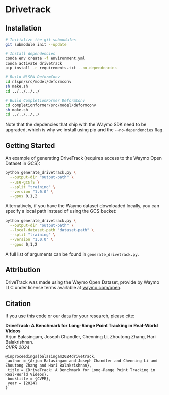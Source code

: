 # Drivetrack

## Installation

```sh
# Initialize the git submodules
git submodule init --update

# Install dependencies
conda env create -f environment.yml
conda activate drivetrack
pip install -r requirements.txt --no-dependencies

# Build NLSPN DeformConv
cd nlspn/src/model/deformconv
sh make.sh
cd ../../../../

# Build CompletionFormer DeformConv
cd completionformer/src/model/deformconv
sh make.sh
cd ../../../../
```

Note that the depdencies that ship with the Waymo SDK need to be upgraded, which is why we install using pip and the `--no-dependencies` flag.

## Getting Started

An example of generating DriveTrack (requires access to the Waymo Open Dataset in GCS):

```sh
python generate_drivetrack.py \
  --output-dir "output-path" \
  --use-gcsfs \
  --split "training" \
  --version "1.0.0" \
  --gpus 0,1,2
```

Alternatively, if you have the Waymo dataset downloaded locally, you can specify a local path instead of using the GCS bucket:

```sh
python generate_drivetrack.py \
  --output-dir "output-path" \
  --local-dataset-path "dataset-path" \
  --split "training" \
  --version "1.0.0" \
  --gpus 0,1,2
```

A full list of arguments can be found in `generate_drivetrack.py`.

## Attribution
DriveTrack was made using the Waymo Open Dataset, provide by Waymo LLC under license terms available at [waymo.com/open](https://waymo.com/open/).

## Citation
If you use this code or our data for your research, please cite:

**DriveTrack: A Benchmark for Long-Range Point Tracking in Real-World Videos**\
Arjun Balasingam, Joseph Chandler, Chenning Li, Zhoutong Zhang, Hari Balakrishnan.\
_CVPR 2024_

```
@inproceedings{balasingam2024drivetrack,
 author = {Arjun Balasingam and Joseph Chandler and Chenning Li and Zhoutong Zhang and Hari Balakrishnan},
 title = {DriveTrack: A Benchmark for Long-Range Point Tracking in Real-World Videos},
 booktitle = {CVPR},
 year = {2024}
}
```
